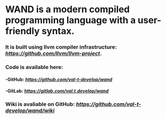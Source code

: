 # WAND is a modern compiled programming language with a user-friendly syntax.

### It is built using llvm compiler infrastructure: _https://github.com/llvm/llvm-project_.


### Code is available here:
#### -GitHub: _https://github.com/val-t-develop/wand_
#### -GitLab: _https://gitlab.com/val.t.develop/wand_


### Wiki is avaliable on GitHub: _https://github.com/val-t-develop/wand/wiki_
